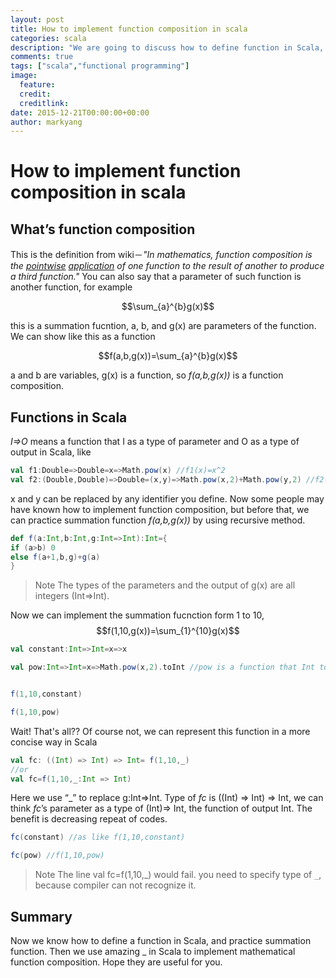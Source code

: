 ```yaml
---
layout: post
title: How to implement function composition in scala
categories: scala
description: "We are going to discuss how to define function in Scala, and also practice mathematical function composition. I hope you will know how beautiful the Scala code is."
comments: true
tags: ["scala","functional programming"]
image:
  feature:
  credit: 
  creditlink: 
date: 2015-12-21T00:00:00+00:00
author: markyang
---
```

# How to implement function composition in scala

## What’s function composition

This is the definition from wiki－*"In mathematics, function composition is the [pointwise](_https://en.wikipedia.org/wiki/Pointwise_ (https://en.wikipedia.org/wiki/Pointwise)) [application](https://en.wikipedia.org/wiki/Function_application) of one function to the result of another to produce a third function."*
You can also say that a parameter of such function is another function, for example

$$\sum_{a}^{b}g(x)$$

this is a summation fucntion, a, b, and g(x) are parameters of the function. We can show like this as a function

$$f(a,b,g(x))=\sum_{a}^{b}g(x)$$

a and b are variables,  g(x) is a function,  so *f(a,b,g(x))* is a function composition.

## Functions in Scala

*I=>O* means a function that I as a type of parameter and O as a type of output in Scala, like

```scala
val f1:Double=>Double=x=>Math.pow(x) //f1(x)=x^2
val f2:(Double,Double)=>Double=(x,y)=>Math.pow(x,2)+Math.pow(y,2) //f2(x)=x^2+y^2
```

x and y can be replaced by any identifier you define.
Now some people may have known how to implement function composition, but before that, we can practice summation function *f(a,b,g(x))* by using recursive method.

```scala
def f(a:Int,b:Int,g:Int=>Int):Int={
if (a>b) 0
else f(a+1,b,g)+g(a)
}
```

>Note 
The types of the parameters and the output of g(x) are all integers (Int=>Int).


Now we can implement the summation fucnction form 1 to 10, 
$$f(1,10,g(x))=\sum_{1}^{10}g(x)$$

```scala
val constant:Int=>Int=x=>x

val pow:Int=>Int=x=>Math.pow(x,2).toInt //pow is a function that Int to Int


f(1,10,constant)

f(1,10,pow)
```

Wait! That's all?? Of course not, we can represent this function in a more concise way in Scala

```scala
val fc: ((Int) => Int) => Int= f(1,10,_)
//or
val fc=f(1,10,_:Int => Int)
```

Here we use “_” to replace g:Int=>Int. Type of *fc* is ((Int) => Int) => Int, we can think *fc*’s parameter as a type of (Int)=> Int, the function of output Int. The benefit is decreasing repeat of codes.


```scala
fc(constant) //as like f(1,10,constant)

fc(pow) //f(1,10,pow)
```

>Note
The line val fc=f(1,10,_) would fail. you need to specify type of `_`, because compiler can not recognize it.

## Summary
Now we know how to define a function in Scala, and practice summation function. Then we use amazing _ in Scala to implement mathematical function composition.
Hope they are useful for you.





